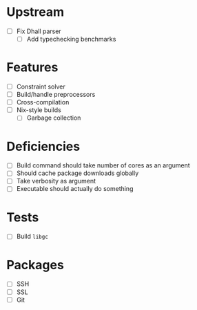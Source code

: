 # Upstream
- [ ] Fix Dhall parser
  - [ ] Add typechecking benchmarks
# Features
- [ ] Constraint solver
- [ ] Build/handle preprocessors
- [ ] Cross-compilation
- [ ] Nix-style builds
  - [ ] Garbage collection
# Deficiencies
- [ ] Build command should take number of cores as an argument
- [ ] Should cache package downloads globally
- [ ] Take verbosity as argument
- [ ] Executable should actually do something
# Tests
- [ ] Build `libgc`
# Packages
- [ ] SSH
- [ ] SSL
- [ ] Git
